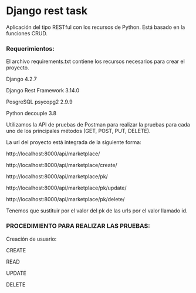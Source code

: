 # Django rest task
Aplicación del tipo RESTful con los recursos de Python. Está basado en la funciones CRUD.

### Requerimientos:

El archivo requirements.txt contiene los recursos necesarios para crear el proyecto.

Django 4.2.7

Django Rest Framework 3.14.0

PosgreSQL psycopg2 2.9.9

Python decouple 3.8

Utilizamos la API de pruebas de Postman para realizar la pruebas para cada uno de los principales métodos (GET, POST, PUT, DELETE).

La url del proyecto está integrada de la siguiente forma:

http://localhost:8000/api/marketplace/

http://localhost:8000/api/marketplace/create/

http://localhost:8000/api/marketplace/pk/

http://localhost:8000/api/marketplace/pk/update/

http://localhost:8000/api/marketplace/pk/delete/

Tenemos que sustituir por el valor del pk de las urls por el valor llamado id.

### PROCEDIMIENTO PARA REALIZAR LAS PRUEBAS:
Creación de usuario:

CREATE

READ

UPDATE

DELETE

